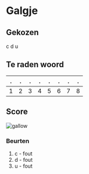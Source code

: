 # Galgje

## Gekozen
c
d
u

## Te raden woord

|.|.|.|.|.|.|.|.|
|-|-|-|-|-|-|-|-|
|1|2|3|4|5|6|7|8|

## Score
![gallow](./images/4.png)

### Beurten
1. c - fout
2. d - fout
3. u - fout